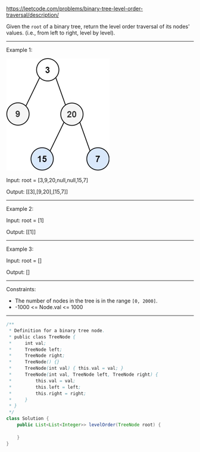 https://leetcode.com/problems/binary-tree-level-order-traversal/description/

Given the `root` of a binary tree, return the level order traversal of its nodes' values. (i.e., from left to right, level by level).

---

Example 1:

![image](/img/tree1.jpg)

Input: root = [3,9,20,null,null,15,7]

Output: [[3],[9,20],[15,7]]

---

Example 2:

Input: root = [1]

Output: [[1]]

---

Example 3:

Input: root = []

Output: []

---

Constraints:

- The number of nodes in the tree is in the range `[0, 2000]`.
- -1000 <= Node.val <= 1000

---

```java
/**
 * Definition for a binary tree node.
 * public class TreeNode {
 *     int val;
 *     TreeNode left;
 *     TreeNode right;
 *     TreeNode() {}
 *     TreeNode(int val) { this.val = val; }
 *     TreeNode(int val, TreeNode left, TreeNode right) {
 *         this.val = val;
 *         this.left = left;
 *         this.right = right;
 *     }
 * }
 */
class Solution {
    public List<List<Integer>> levelOrder(TreeNode root) {

    }
}
```
